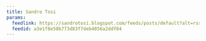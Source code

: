 ```yaml
---
title: Sandro Tosi
params:
  feedlink: https://sandrotosi.blogspot.com/feeds/posts/default?alt=rss
  feedid: a3e1f8e58b773d83f7deb4856a2ddf84
---
```

